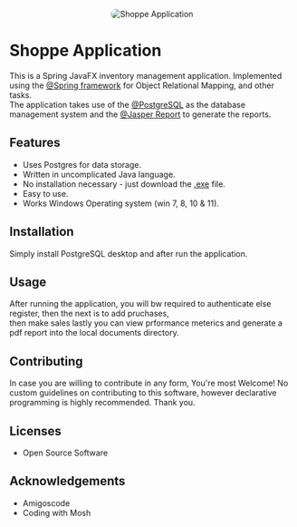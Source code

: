 <p align="center">
  <img src="https://media.gettyimages.com/id/78766311/photo/a-shopping-trolley.jpg?s=612x612&w=0&k=20&c=BahloehSBJr84swwNetkoJDz6zIPfDSKVs2GjyEKwUg=" alt="Shoppe Application" style="border-radius:50px">
</p>

# Shoppe Application
This is a Spring JavaFX inventory management application.  Implemented using the [@Spring framework](https://spring.io/) for Object Relational Mapping, and other tasks.
<br> The application takes use of the [@PostgreSQL](https://www.postgresql.org/) as the database management system and the [@Jasper Report](https://community.jaspersoft.com/files/file/20-jasperreports%C2%AE-library-community-edition/) to generate the reports. 
<br>

## Features
- Uses Postgres for data storage.
- Written in uncomplicated Java language.
- No installation necessary - just download the [.exe](https://drive.google.com/file/d/1tHOLu6wdpNClPcF6lj6u6DvRdkNojTjH/view?usp=drive_link) file.
- Easy to use.
- Works Windows Operating system (win 7, 8, 10 & 11).

## Installation
Simply install PostgreSQL desktop and after run the application.

## Usage
After running the application, you will bw required to authenticate else register, then the next is to add pruchases, <br> then make sales lastly you can view prformance meterics and generate a pdf report into the local documents directory.

## Contributing
In case you are willing to contribute in any form, You're most Welcome! 
No custom guidelines on contributing to this software, however declarative programming is highly recommended. Thank you.

## Licenses
- Open Source Software

## Acknowledgements
- Amigoscode
- Coding with Mosh
